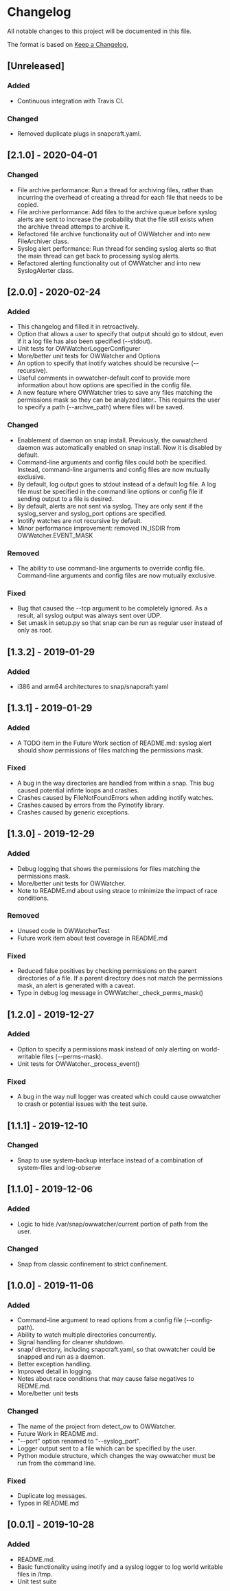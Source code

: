 # Changelog

All notable changes to this project will be documented in this file.

The format is based on [Keep a Changelog](https://keepachangelog.com/en/1.0.0/),

## [Unreleased]
### Added
- Continuous integration with Travis CI.

### Changed
- Removed duplicate plugs in snapcraft.yaml.

## [2.1.0] - 2020-04-01
### Changed
- File archive performance: Run a thread for archiving files, rather than
  incurring the overhead of creating a thread for each file that needs to be
  copied.
- File archive performance: Add files to the archive queue before syslog alerts
  are sent to increase the probability that the file still exists when the
  archive thread attemps to archive it.
- Refactored file archive functionality out of OWWatcher and into new
  FileArchiver class.
- Syslog alert performance: Run thread for sending syslog alerts so that the
  main thread can get back to processing syslog alerts.
- Refactored alerting functionality out of OWWatcher and into new SyslogAlerter
  class.

## [2.0.0] - 2020-02-24
### Added
- This changelog and filled it in retroactively.
- Option that allows a user to specify that output should go to stdout, even if
  it a log file has also been specified (--stdout).
- Unit tests for OWWatcherLoggerConfigurer
- More/better unit tests for OWWatcher and Options
- An option to specify that inotify watches should be recursive (--recursive).
- Useful comments in owwatcher-default.conf to provide more information about
  how options are specified in the config file.
- A new feature where OWWatcher tries to save any files matching the permissions
  mask so they can be analyzed later.. This requires the user to specify a path
  (--archve_path) where files will be saved.

### Changed
- Enablement of daemon on snap install. Previously, the owwatcherd daemon was
  automatically enabled on snap install. Now it is disabled by default.
- Command-line arguments and config files could both be specified. Instead,
  command-line arguments and config files are now mutually exclusive.
- By default, log output goes to stdout instead of a default log file. A log
  file must be specified in the command line options or config file if sending
  output to a file is desired.
- By default, alerts are not sent via syslog. They are only sent if the
  syslog_server and syslog_port options are specified.
- Inotify watches are not recursive by default.
- Minor performance improvement: removed IN_ISDIR from OWWatcher.EVENT_MASK

### Removed
- The ability to use command-line arguments to override config file.
  Command-line arguments and config files are now mutually exclusive.

### Fixed
- Bug that caused the --tcp argument to be completely ignored. As a result, all
  syslog output was always sent over UDP.
- Set umask in setup.py so that snap can be run as regular user instead of only
  as root.

## [1.3.2] - 2019-01-29
### Added
- i386 and arm64 architectures to snap/snapcraft.yaml

## [1.3.1] - 2019-01-29
### Added
- A TODO item in the Future Work section of README.md: syslog alert should show
  permissions of files matching the permissions mask.

### Fixed
- A bug in the way directories are handled from within a snap. This bug caused
  potential infinte loops and crashes.
 - Crashes caused by FileNotFoundErrors when adding inotify watches.
 - Crashes caused by errors from the PyInotify library.
 - Crashes caused by generic exceptions.

## [1.3.0] - 2019-12-29
### Added
- Debug logging that shows the permissions for files matching the permissions
  mask.
- More/better unit tests for OWWatcher.
- Note to README.md about using strace to minimize the impact of race
  conditions.

### Removed
- Unused code in OWWatcherTest
- Future work item about test coverage in README.md

### Fixed
- Reduced false positives by checking permissions on the parent directories of a
  file. If a parent directory does not match the permissions mask, an alert is
  generated with a caveat.
- Typo in debug log message in OWWatcher._check_perms_mask()

## [1.2.0] - 2019-12-27
### Added
- Option to specify a permissions mask instead of only alerting on
  world-writable files (--perms-mask).
- Unit tests for OWWatcher._process_event()

### Fixed
- A bug in the way null logger was created which could cause owwatcher to crash
  or potential issues with the test suite.

## [1.1.1] - 2019-12-10
### Changed
- Snap to use system-backup interface instead of a combination of system-files
  and log-observe

## [1.1.0] - 2019-12-06
### Added
- Logic to hide /var/snap/owwatcher/current portion of path from the user.

### Changed
- Snap from classic confinement to strict confinement.

## [1.0.0] - 2019-11-06
### Added
- Command-line argument to read options from a config file (--config-path).
- Ability to watch multiple directories concurrently.
- Signal handling for cleaner shutdown.
- snap/ directory, including snapcraft.yaml, so that owwatcher could be snapped
  and run as a daemon.
- Better exception handling.
- Improved detail in logging.
- Notes about race conditions that may cause false negatives to REDME.md.
- More/better unit tests

### Changed
- The name of the project from detect_ow to OWWatcher.
- Future Work in README.md.
- "--port" option renamed to "--syslog_port".
- Logger output sent to a file which can be specified by the user.
- Python module structure, which changes the way owwatcher must be run from the
  command line.

### Fixed
- Duplicate log messages.
- Typos in README.md

## [0.0.1] - 2019-10-28
### Added
- README.md.
- Basic functionality using inotify and a syslog logger to log world writable
  files in /tmp.
- Unit test suite
